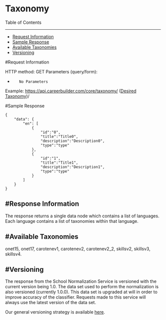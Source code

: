 Taxonomy
=============

Table of Contents
_________
- [Request Information](#request-information)
- [Sample Response](#sample-response)
- [Available Taxonomies](#available-taxonomies)
- [Versioning](#versioning)



#Request Information


HTTP method: GET
Parameters (query/form):
-        No Parameters
 
Example: https://api.careerbuilder.com/core/taxonomy/ ([Desired Taxonomy](#available-taxonomies))/

#Sample Response


```
{
    "data": {
        "en": [
            {
                "id":"0",
                "title":"Title0",
                "description":"Description0",
                "type":"type"
            },
            {
                "id":"1",
                "title":"Title1",
                "description":"Description1",
                "type":"type"
            }
        ]
    }
}
```


#Response Information
----------
The response returns a single data node which contains a list of languages. Each language contains a list of taxonomies within that language.


#Available Taxonomies
-----------
onet15, onet17, carotenev1, carotenev2, carotenev2_2, skillsv2, skillsv3, skillsv4.


#Versioning
-----------
The response from the School Normalization Service is versioned with the current version being 1.0. The data set used to perform the normalization is also versioned (currently 1.0.0). This data set is upgraded at will in order to improve accuracy of the classifier. Requests made to this service will always use the latest version of the data set.

Our general versioning strategy is available [here](/Versioning.md).

